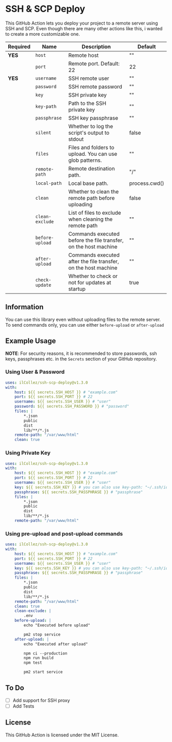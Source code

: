 # SSH & SCP Deploy
This GitHub Action lets you deploy your project to a remote server using SSH and SCP. Even though there are many other actions like this, i wanted to create a more customizable one.

| Required | Name              | Description                                                            | Default   |
|----------|-------------------|------------------------------------------------------------------------|---------------|
| **YES**  | `host`            | Remote host                                                            | ""            |
|          | `port`            | Remote port. Default: 22                                               | 22            |
| **YES**  | `username`        | SSH remote user                                                        | ""            |
|          | `password`        | SSH remote password                                                    | ""            |
|          | `key`             | SSH private key                                                        | ""            |
|          | `key-path`        | Path to the SSH private key                                            | ""            |
|          | `passphrase`      | SSH key passphrase                                                     | ""            |
|          | `silent`          | Whether to log the script's output to stdout                           | false         |
|          | `files`           | Files and folders to upload. You can use glob patterns.                | ""            |
|          | `remote-path`     | Remote destination path.                                               | "/"           |
|          | `local-path`      | Local base path.                                                       | process.cwd() |
|          | `clean`           | Whether to clean the remote path before uploading                      | false         |
|          | `clean-exclude`   | List of files to exclude when cleaning the remote path                 | ""            |
|          | `before-upload`   | Commands executed before the file transfer, on the host machine        | ""            |
|          | `after-upload`    | Commands executed after the file transfer, on the host machine         | ""            |
|          | `check-update`    | Whether to check or not for updates at startup                         | true          |

## Information
You can use this library even without uploading files to the remote server. To send commands only, you can use either `before-upload` or `after-upload`

## Example Usage
**NOTE**: For security reasons, it is recommended to store passwords, ssh keys, passphrases etc. in the `Secrets` section of your GitHub repository.
### Using User & Password
```yaml
uses: ilCollez/ssh-scp-deploy@v1.3.0
with:
    host: ${{ secrets.SSH_HOST }} # "example.com"
    port: ${{ secrets.SSH_PORT }} # 22
    username: ${{ secrets.SSH_USER }} # "user"
    password: ${{ secrets.SSH_PASSWORD }} # "password"
    files: |
        *.json
        public
        dist
        lib/**/*.js
    remote-path: "/var/www/html"
    clean: true
```

### Using Private Key
```yaml
uses: ilCollez/ssh-scp-deploy@v1.3.0
with:
    host: ${{ secrets.SSH_HOST }} # "example.com"
    port: ${{ secrets.SSH_PORT }} # 22
    username: ${{ secrets.SSH_USER }} # "user"
    key: ${{ secrets.SSH_KEY }} # you can also use key-path: "~/.ssh/id_rsa"
    passphrase: ${{ secrets.SSH_PASSPHRASE }} # "passphrase"
    files: |
        *.json
        public
        dist
        lib/**/*.js
    remote-path: "/var/www/html"
```

### Using pre-upload and post-upload commands
```yaml
uses: ilCollez/ssh-scp-deploy@v1.3.0
with:
    host: ${{ secrets.SSH_HOST }} # "example.com"
    port: ${{ secrets.SSH_PORT }} # 22
    username: ${{ secrets.SSH_USER }} # "user"
    key: ${{ secrets.SSH_KEY }} # you can also use key-path: "~/.ssh/id_rsa"
    passphrase: ${{ secrets.SSH_PASSPHRASE }} # "passphrase"
    files: |
        *.json
        public
        dist
        lib/**/*.js
    remote-path: "/var/www/html"
    clean: true
    clean-exclude: |
        .env
    before-upload: |
        echo "Executed before upload"

        pm2 stop service
    after-upload: |
        echo "Executed after upload"

        npm ci --production
        npm run build
        npm test

        pm2 start service        
```

## To Do
- [ ] Add support for SSH proxy
- [ ] Add Tests

## License
This GitHub Action is licensed under the MIT License.

